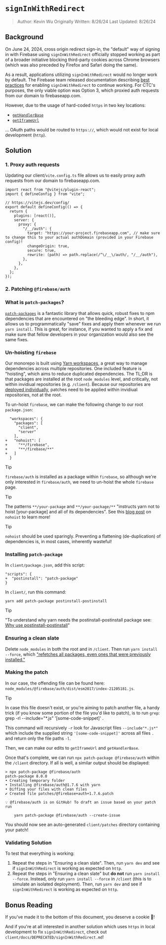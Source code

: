 # `signInWithRedirect`

> Author: Kevin Wu
> Originally Written: 8/26/24
> Last Updated: 8/26/24

## Background

On June 24, 2024, cross origin redirect sign-in, the "default" way of signing in with Firebase using `signInWithRedirect` officially stopped working as part of a broader initiative blocking third-party cookies across Chrome browsers (which was also preceded by Firefox and Safari doing the same).

As a result, applications utilizing `signInWithRedirect` would no longer work by default. The Firebase team released documentation describing [best practices](https://firebase.google.com/docs/auth/web/redirect-best-practices) for enabling `signInWithRedirect` to continue working. For CTC's purposes, the only viable option was Option 3, which proxied auth requests from our domain to firebaseapp.com. 

However, due to the usage of hard-coded `https` in two key locations:
- [`getHandlerBase`](https://github.com/firebase/firebase-js-sdk/blob/4ff947408728ce4ae20229d7eb0cd71c3e65c885/packages/auth/src/core/util/handler.ts#L132)
- [`getIframeUrl`](https://github.com/firebase/firebase-js-sdk/blob/4ff947408728ce4ae20229d7eb0cd71c3e65c885/packages/auth/src/platform_browser/iframe/iframe.ts#L58)

... OAuth paths would be routed to `https://`, which would not exist for local development (`http`). 

## Solution

### 1. Proxy auth requests

Updating our client/`vite.config.ts` file allows us to easily proxy auth requests from our domain to firebaseapp.com.

```
import react from "@vitejs/plugin-react";
import { defineConfig } from "vite";

// https://vitejs.dev/config/
export default defineConfig(() => {
  return {
    plugins: [react()],
    server: {
      proxy: {
        "/__/auth": {
          target: "https://your-project.firebaseapp.com", // make sure to change this to your actual authDomain (provided in your Firebase config)!
          changeOrigin: true,
          secure: true,
          rewrite: (path) => path.replace(/^\/__\/auth/, "/__/auth"),
        },
      },
    },
  };
});
```

### 2. Patching `@firebase/auth`

### What is `patch-packages`?

[`patch-packages`](https://www.npmjs.com/package/patch-package) is a fantastic library that allows quick, robust fixes to npm dependencies that are encountered on "the bleeding edge". In short, it allows us to programmatically "save" fixes and apply them whenever we run `yarn install`. This is great, for instance, if you wanted to apply a fix and make sure that fellow developers in your organization would also see the same fixes. 

### Un-hoisting `firebase`

Our monorepo is built using [Yarn workspaces](https://classic.yarnpkg.com/lang/en/docs/workspaces/), a great way to manage dependencies across multiple repositories. One included feature is "hoisting", which aims to reduce duplicated dependencies. The TL;DR is that packages are installed at the root `node_modules` level, and critically, not within invidiual repositories (e.g. `/client`). Because our repositories are [deployed individually](https://docs.google.com/document/d/18Nnfs0Au9-SmcRsaKHVpZQUiNm5xL6H6IA7E01L6cYE/), patches need to be applied within invidiual repositories, not at the root.

To un-hoist `firebase`, we can make the following change to our root `package.json`:

```
  "workspaces": {
    "packages": [
      "client",
      "server"
    ],
+   "nohoist": [
+     "**/firebase",
+     "**/firebase/**"
+   ]
  }
```

> [!TIP]
> `firebase/auth` is installed as a package within `firebase`, so although we're only interested in `firebase/auth`, we need to un-hoist the whole `firebase` page.

> [!TIP]
> The patterns `**/your-package` and `**/your-package/**` "instructs yarn not to hoist [your-package] and all of its dependencies". See this [blog post](https://classic.yarnpkg.com/blog/2018/02/15/nohoist/) on `nohoist` to learn more!

> [!TIP]
> `nohoist` should be used sparingly. Preventing a flattening (de-duplication) of dependencies is, in most cases, inherently wasteful!

### Installing `patch-package`

In `client/package.json`, add this script:

```
"scripts": {
+  "postinstall": "patch-package"
}
```

In `client/`, run this command:

```
yarn add patch-package postinstall-postinstall
```

> [!TIP]
> "To understand why yarn needs the postinstall-postinstall package see: [Why use postinstall-postinstall](https://www.npmjs.com/package/patch-package#why-use-postinstall-postinstall-with-yarn)"

### Ensuring a clean slate

Delete `node_modules` in both the root and in `/client`. Then run `yarn install --force`, which ["refetches all packages, even ones that were previously installed."](https://classic.yarnpkg.com/en/docs/cli/install#toc-yarn-install-force)

### Making the patch

In our case, the offending file can be found here: `node_modules/@firebase/auth/dist/esm2017/index-21205181.js`. 

> [!TIP]
> In case this file doesn't exist, or you're aiming to patch another file, a handy trick (if you know some portion of the file you'd like to patch), is to run `grep`: 
> grep -rl --include="*.js" '[some-code-snippet]' .
>
> This command will recursively `-r` look for Javascript files `--include"*.js*"` which include the supplied string `'[some-code-snippet]'` across all files `.` and return only the file paths `-l`.

Then, we can make our edits to `getIframeUrl` and `getHandlerBase`. 

Once that's complete, we can run `npx patch-package @firebase/auth` within the `/client` directory. If all is well, a similar output should be displayed:

```
> npx patch-package @firebase/auth
patch-package 8.0.0
• Creating temporary folder
• Installing @firebase/auth@1.7.6 with yarn
• Diffing your files with clean files
✔ Created file patches/@firebase+auth+1.7.6.patch

💡 @firebase/auth is on GitHub! To draft an issue based on your patch run

    yarn patch-package @firebase/auth --create-issue
```

You should now see an auto-generated `client/patches` directory containing your patch! 

### Validating Solution

To test that everything is working:

1. Repeat the steps in "Ensuring a clean slate". Then, run `yarn dev` and see if `signInWithRedirect` is working as expected on `http`.
2. Repeat the steps in "Ensuring a clean slate" but **do not** run `yarn install --force`. Instead, only run `yarn install --force` in `/client` (this is to simulate an isolated deployment). Then, run `yarn dev` and see if `signInWithRedirect` is working as expected on `http`.

## Bonus Reading

If you've made it to the bottom of this document, you deserve a cookie 🍪! 

And if you're at all interested in another solution which uses `https` in local development to fix `signInWithRedirect`, check out `client/docs/DEPRECATED/signInWithRedirect.md`!